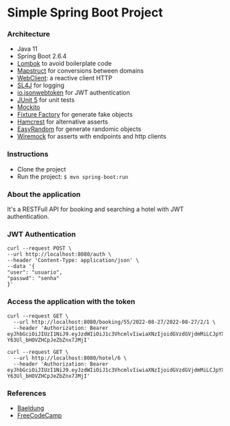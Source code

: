 # Simple Spring Boot Project

### Architecture
- Java 11
- Spring Boot 2.6.4
- [Lombok](https://projectlombok.org) to avoid boilerplate code
- [Mapstruct](https://mapstruct.org) for conversions between domains
- [WebClient](https://www.baeldung.com/spring-5-webclient): a reactive client HTTP
- [SL4J](https://www.slf4j.org/manual.html) for logging
- [io.jsonwebtoken](https://mvnrepository.com/artifact/io.jsonwebtoken/jjwt-api) for JWT authentication
- [JUnit 5](https://junit.org/junit5/docs/current/user-guide) for unit tests
- [Mockito](https://javadoc.io/doc/org.mockito/mockito-core/latest/org/mockito/Mockito.html)
- [Fixture Factory](https://github.com/six2six/fixture-factory) for generate fake objects
- [Hamcrest](http://hamcrest.org/JavaHamcrest) for alternative asserts
- [EasyRandom](https://github.com/j-easy/easy-random) for generate randomic objects
- [Wiremock](https://wiremock.org/docs/) for asserts with endpoints and http clients

### Instructions
- Clone the project
- Run the project: `$ mvn spring-boot:run`

### About the application
It's a RESTFull API for booking and searching a hotel with JWT authentication.

### JWT Authentication
```shell
curl --request POST \
--url http://localhost:8080/auth \
--header 'Content-Type: application/json' \
--data '{
"user": "usuario",
"passwd": "senha"
}'
```

### Access the application with the token
````shell
curl --request GET \
  --url http://localhost:8080/booking/55/2022-08-27/2022-08-27/2/1 \
  --header 'Authorization: Bearer eyJhbGciOiJIUzI1NiJ9.eyJzdWIiOiJ1c3VhcmlvIiwiaXNzIjoidGVzdGVjdmMiLCJpYXQiOjE2NjE2NTM4MzMsImV4cCI6MTY2MTc0MDIzM30.daC15QAqKtpJRhSz-Y63Ul_bHOVZHCpJeZbZnx7JMjI'
````

````shell
curl --request GET \
  --url http://localhost:8080/hotel/6 \
  --header 'Authorization: Bearer eyJhbGciOiJIUzI1NiJ9.eyJzdWIiOiJ1c3VhcmlvIiwiaXNzIjoidGVzdGVjdmMiLCJpYXQiOjE2NjE2NTM4MzMsImV4cCI6MTY2MTc0MDIzM30.daC15QAqKtpJRhSz-Y63Ul_bHOVZHCpJeZbZnx7JMjI'
````

### References
- [Baeldung](https://www.baeldung.com)
- [FreeCodeCamp](https://www.freecodecamp.org/portuguese/news/como-configurar-a-autenticacao-e-a-autorizacao-no-jwt-para-o-spring-boot-em-java/)


